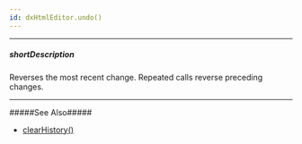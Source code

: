 ```yaml
---
id: dxHtmlEditor.undo()
---
```

---
##### shortDescription
Reverses the most recent change. Repeated calls reverse preceding changes.

---
#####See Also#####
- [clearHistory()](/Documentation/ApiReference/UI_Widgets/dxHtmlEditor/Methods/#clearHistory)